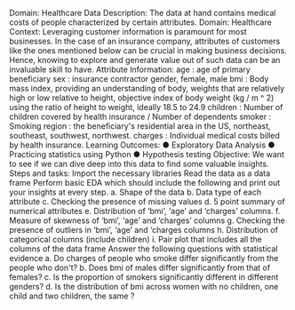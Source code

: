 Domain: Healthcare
Data Description: The data at hand contains medical costs of people characterized by certain attributes. Domain: Healthcare Context: Leveraging customer information is paramount for most businesses. In the case of an insurance company, attributes of customers like the ones mentioned below can be crucial in making business decisions. Hence, knowing to explore and generate value out of such data can be an invaluable skill to have. Attribute Information: age : age of primary beneficiary sex : insurance contractor gender, female, male bmi : Body mass index, providing an understanding of body, weights that are relatively high or low relative to height, objective index of body weight (kg / m ^ 2) using the ratio of height to weight, ideally 18.5 to 24.9 children : Number of children covered by health insurance / Number of dependents smoker : Smoking region : the beneficiary's residential area in the US, northeast, southeast, southwest, northwest. charges : Individual medical costs billed by health insurance. Learning Outcomes: ● Exploratory Data Analysis ● Practicing statistics using Python ● Hypothesis testing Objective: We want to see if we can dive deep into this data to find some valuable insights. Steps and tasks:
Import the necessary libraries
Read the data as a data frame
Perform basic EDA which should include the following and print out your insights at every step. a. Shape of the data b. Data type of each attribute c. Checking the presence of missing values d. 5 point summary of numerical attributes e. Distribution of ‘bmi’, ‘age’ and ‘charges’ columns. f. Measure of skewness of ‘bmi’, ‘age’ and ‘charges’ columns g. Checking the presence of outliers in ‘bmi’, ‘age’ and ‘charges columns h. Distribution of categorical columns (include children) i. Pair plot that includes all the columns of the data frame
Answer the following questions with statistical evidence a. Do charges of people who smoke differ significantly from the people who don't? b. Does bmi of males differ significantly from that of females? c. Is the proportion of smokers significantly different in different genders? d. Is the distribution of bmi across women with no children, one child and two children, the same ?
